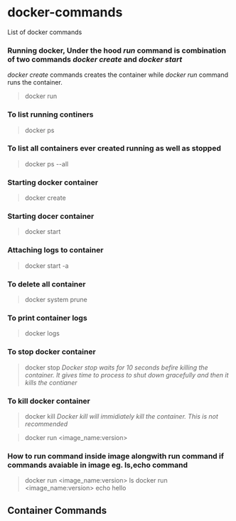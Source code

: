 # docker-commands
List of docker commands


### Running docker, Under the hood *run* command is combination of two commands *docker create* and *docker start*
*docker create* commands creates the container while *docker run* command runs the container.
> docker run <image-name>

### To list running continers
> docker ps
### To list all containers ever created running as well as stopped
> docker ps --all

### Starting docker container 
> docker create <container-name>

### Starting docer container
> docker start <container-id>

### Attaching logs to container
> docker start -a <container-id>

### To delete all container
> docker system prune

### To print container logs
> docker logs <container-id>

### To stop docker container
> docker stop <container-id>
*Docker stop waits for 10 seconds befire killing the container. It gives time to process to shut down gracefully and then it kills the contianer*

### To kill docker container
> docker kill <container-d>
*Docker kill will immidiately kill the container. This is not recommended*	



> docker run <image_name:version>
### How to run command inside image alongwith run command if commands avaiable in image eg. ls,echo command
> docker run <image_name:version> ls
> docker run <image_name:version> echo hello





## Container Commands


